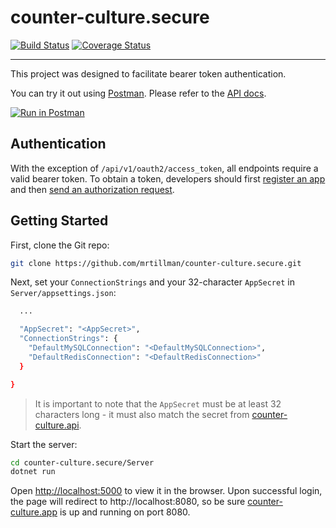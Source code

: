 # counter-culture.secure

[![Build Status](https://travis-ci.com/mrtillman/counter-culture.secure.svg?branch=master)](https://travis-ci.com/mrtillman/counter-culture.secure)
[![Coverage Status](https://coveralls.io/repos/github/mrtillman/counter-culture.secure/badge.svg?branch=master)](https://coveralls.io/github/mrtillman/counter-culture.secure?branch=master)

---

This project was designed to facilitate bearer token authentication.
 
You can try it out using [Postman](https://learning.getpostman.com/). Please refer to the [API docs](https://documenter.getpostman.com/view/1403721/S17wPS3o).

[![Run in Postman](https://run.pstmn.io/button.svg)](https://www.getpostman.com/collections/0dce1d0a523b04ee3cb3)

## Authentication

With the exception of `/api/v1/oauth2/access_token`, all endpoints require a valid bearer token. To obtain a token, developers should first [register an app](https://github.com/mrtillman/counter-culture.docs/blob/master/secure/register-app.md) and then [send an authorization request](https://github.com/mrtillman/counter-culture.docs/blob/master/secure/authorization-request.md).


## Getting Started

First, clone the Git repo:

```sh
git clone https://github.com/mrtillman/counter-culture.secure.git
```

Next, set your `ConnectionStrings` and your 32-character `AppSecret` in `Server/appsettings.json`:

```sh
  ...

  "AppSecret": "<AppSecret>",
  "ConnectionStrings": {
    "DefaultMySQLConnection": "<DefaultMySQLConnection>",
    "DefaultRedisConnection": "<DefaultRedisConnection>"
  }

}
```

> It is important to note that the `AppSecret` must be at least 32 characters long - it must also match the secret from [counter-culture.api](https://github.com/mrtillman/counter-culture.api).

Start the server:

```sh
cd counter-culture.secure/Server
dotnet run
```

Open [http://localhost:5000](http://localhost:5000) to view it in the browser. Upon successful login, the page will redirect to http://localhost:8080, so be sure [counter-culture.app](https://github.com/mrtillman/counter-culture.app) is up and running on port 8080.